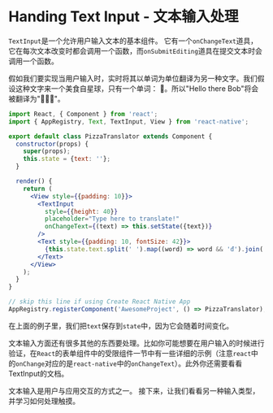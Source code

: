 # Handing Text Input - 文本输入处理

`TextInput`是一个允许用户输入文本的基本组件。 它有一个`onChangeText`道具，它在每次文本改变时都会调用一个函数，而`onSubmitEditing`道具在提交文本时会调用一个函数。

假如我们要实现当用户输入时，实时将其以单词为单位翻译为另一种文字。我们假设这种文字来一个美食自星球，只有一个单词： 🍕。所以"Hello there Bob"将会被翻译为"🍕🍕🍕"。

```jsx
import React, { Component } from 'react';
import { AppRegistry, Text, TextInput, View } from 'react-native';

export default class PizzaTranslator extends Component {
  constructor(props) {
    super(props);
    this.state = {text: ''};
  }

  render() {
    return (
      <View style={{padding: 10}}>
        <TextInput
          style={{height: 40}}
          placeholder="Type here to translate!"
          onChangeText={(text) => this.setState({text})}
        />
        <Text style={{padding: 10, fontSize: 42}}>
          {this.state.text.split(' ').map((word) => word && 'đ').join(' ')}
        </Text>
      </View>
    );
  }
}

// skip this line if using Create React Native App
AppRegistry.registerComponent('AwesomeProject', () => PizzaTranslator);
```

在上面的例子里，我们把`text`保存到`state`中，因为它会随着时间变化。

文本输入方面还有很多其他的东西要处理。比如你可能想要在用户输入的时候进行验证，在`React`的表单组件中的受限组件一节中有一些详细的示例（注意`react`中的`onChange`对应的是`react-native`中的`onChangeText`）。此外你还需要看看TextInput的文档。

文本输入是用户与应用交互的方式之一。 接下来，让我们看看另一种输入类型，并学习如何处理触摸。